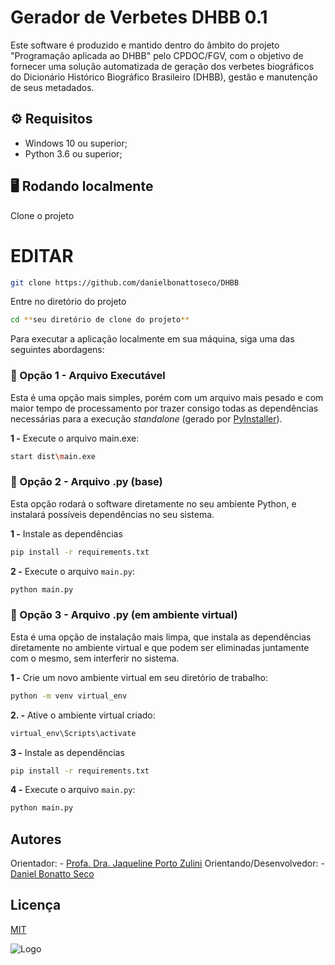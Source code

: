 
# Gerador de Verbetes DHBB 0.1

Este software é produzido e mantido dentro do âmbito do projeto "Programação aplicada ao DHBB" pelo CPDOC/FGV, com o objetivo de fornecer uma solução automatizada de geração dos verbetes biográficos do Dicionário Histórico Biográfico Brasileiro (DHBB),  gestão e manutenção de seus metadados.

## ⚙️ Requisitos
- Windows 10 ou superior;
- Python 3.6 ou superior;

## 🖥️ Rodando localmente

Clone o projeto
# EDITAR

```bash
git clone https://github.com/danielbonattoseco/DHBB
```

Entre no diretório do projeto


```bash
cd **seu diretório de clone do projeto**
```

Para executar a aplicação localmente em sua máquina, siga uma das seguintes abordagens:

### 🔴 Opção 1 -  Arquivo Executável

Esta é uma opção mais simples, porém com um arquivo mais pesado e com maior tempo de processamento por trazer consigo todas as dependências necessárias para a execução *standalone* (gerado por [PyInstaller](https://pyinstaller.org/en/stable/)).

**1 -** Execute o arquivo main.exe:

```bash
start dist\main.exe
```

### 🔴 Opção 2 - Arquivo .py (base)

Esta opção rodará o software diretamente no seu ambiente Python, e instalará possíveis dependências no seu sistema.

**1 -** Instale as dependências

```bash
pip install -r requirements.txt
```

**2 -** Execute o arquivo `main.py`:
```bash
python main.py
```

### 🔴 Opção 3 - Arquivo .py (em ambiente virtual)

Esta é uma opção de instalação mais limpa, que instala as dependências diretamente no ambiente virtual e que podem ser eliminadas juntamente com o mesmo, sem interferir no sistema.

**1 -** Crie um novo ambiente virtual em seu diretório de trabalho:

```bash
python -m venv virtual_env
```

**2. -** Ative o ambiente virtual criado:

```bash
virtual_env\Scripts\activate
```
**3 -** Instale as dependências

```bash
pip install -r requirements.txt
```

**4 -** Execute o arquivo `main.py`:
```bash
python main.py
```
## Autores
Orientador: - [Profa. Dra. Jaqueline Porto Zulini](http://lattes.cnpq.br/4672784311890510)
Orientando/Desenvolvedor: - [Daniel Bonatto Seco](http://lattes.cnpq.br/8325397475123191)

## Licença

[MIT](https://choosealicense.com/licenses/mit/)




![Logo](https://cpdoc.fgv.br/sites/default/files/inline-images/logo-pt-br.png)
